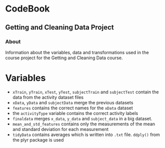 # CodeBook
## Getting and Cleaning Data Project

### About
Information about the variables, data and transformations used in the course project for the Getting and Cleaning Data course.

# Variables

* `xTrain`, `yTrain`, `xTest`, `yTest`, `subjectTrain` and `subjectTest` contain the data from the activity dataset files 
* `xData`, `yData` and `subjectData` merge the previous datasets 
* `features` contains the correct names for the `xData` dataset
*  the `activityType` variable contains the correct activity labels 
* `finaldata` merges `x_data`, `y_data` and `subject_data` in a big dataset.
* `mean_and_std_features` contains only the measurements of the mean and standard deviation for each measurement
* `tidyData` contains  averages which is written into `.txt` file. `ddply()` from the plyr package is used 
